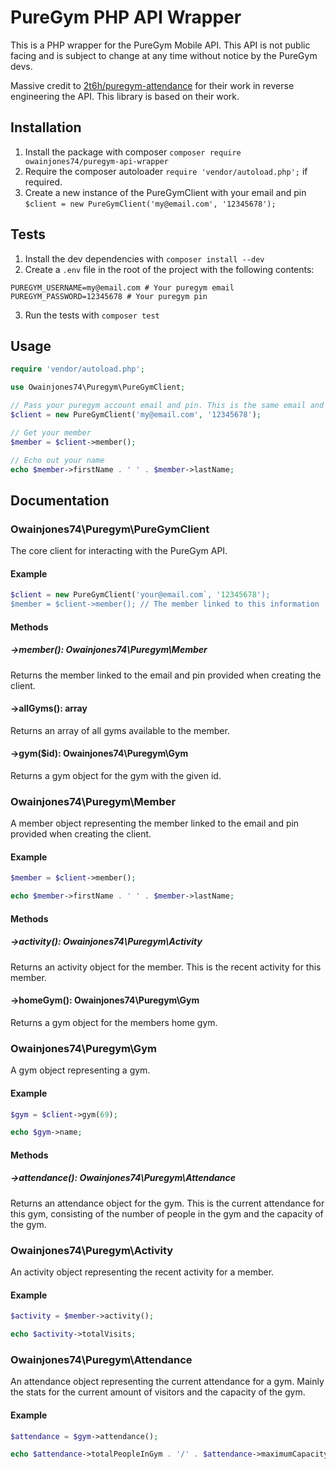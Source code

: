 # PureGym PHP API Wrapper

This is a PHP wrapper for the PureGym Mobile API. This API is not public facing and is subject to change at any time without notice by the PureGym devs.

Massive credit to [2t6h/puregym-attendance](https://github.com/2t6h/puregym-attendance) for their work in reverse engineering the API. This library is based on their work.

## Installation

1. Install the package with composer `composer require owainjones74/puregym-api-wrapper`
2. Require the composer autoloader `require 'vendor/autoload.php';` if required.
3. Create a new instance of the PureGymClient with your email and pin `$client = new PureGymClient('my@email.com', '12345678');`

## Tests

1. Install the dev dependencies with `composer install --dev`
2. Create a `.env` file in the root of the project with the following contents:
```dotenv
PUREGYM_USERNAME=my@email.com # Your puregym email
PUREGYM_PASSWORD=12345678 # Your puregym pin
```
3. Run the tests with `composer test`

## Usage

```php
require 'vendor/autoload.php';

use Owainjones74\Puregym\PureGymClient;

// Pass your puregym account email and pin. This is the same email and pin you use to login to the PureGym app.
$client = new PureGymClient('my@email.com', '12345678');

// Get your member
$member = $client->member();

// Echo out your name
echo $member->firstName . ' ' . $member->lastName;
```

## Documentation

### Owainjones74\Puregym\PureGymClient

The core client for interacting with the PureGym API.

#### Example
```php
$client = new PureGymClient('your@email.com`, '12345678');
$member = $client->member(); // The member linked to this information
```

#### Methods

##### ->member(): Owainjones74\Puregym\Member

Returns the member linked to the email and pin provided when creating the client.

#### ->allGyms(): array

Returns an array of all gyms available to the member.

#### ->gym($id): Owainjones74\Puregym\Gym

Returns a gym object for the gym with the given id.

### Owainjones74\Puregym\Member

A member object representing the member linked to the email and pin provided when creating the client.

#### Example
```php
$member = $client->member();

echo $member->firstName . ' ' . $member->lastName;
```

#### Methods

##### ->activity(): Owainjones74\Puregym\Activity

Returns an activity object for the member. This is the recent activity for this member.

#### ->homeGym(): Owainjones74\Puregym\Gym

Returns a gym object for the members home gym.

### Owainjones74\Puregym\Gym

A gym object representing a gym.

#### Example
```php
$gym = $client->gym(69);

echo $gym->name;
```

#### Methods

##### ->attendance(): Owainjones74\Puregym\Attendance

Returns an attendance object for the gym. This is the current attendance for this gym, consisting of the number of people in the gym and the capacity of the gym.

### Owainjones74\Puregym\Activity

An activity object representing the recent activity for a member.

#### Example
```php
$activity = $member->activity();

echo $activity->totalVisits;
```

### Owainjones74\Puregym\Attendance

An attendance object representing the current attendance for a gym. Mainly the stats for the current amount of visitors and the capacity of the gym.

#### Example
```php
$attendance = $gym->attendance();

echo $attendance->totalPeopleInGym . '/' . $attendance->maximumCapacity;
```